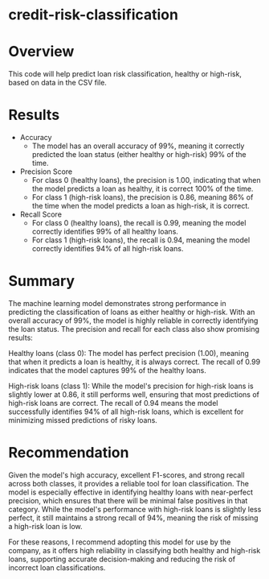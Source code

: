 # credit-risk-classification
# Overview
This code will help predict loan risk classification, healthy or high-risk, based on data in the CSV file.
# Results
- Accuracy
  - The model has an overall accuracy of 99%, meaning it correctly predicted the loan status (either healthy or high-risk) 99% of the time. 
 - Precision Score
   - For class 0 (healthy loans), the precision is 1.00, indicating that when the model predicts a loan as healthy, it is correct 100% of the time.
   - For class 1 (high-risk loans), the precision is 0.86, meaning 86% of the time when the model predicts a loan as high-risk, it is correct.
 - Recall Score
   - For class 0 (healthy loans), the recall is 0.99, meaning the model correctly identifies 99% of all healthy loans.
   - For class 1 (high-risk loans), the recall is 0.94, meaning the model correctly identifies 94% of all high-risk loans.
# Summary
The machine learning model demonstrates strong performance in predicting the classification of loans as either healthy or high-risk. With an overall accuracy of 99%, the model is highly reliable in correctly identifying the loan status. The precision and recall for each class also show promising results:

Healthy loans (class 0): The model has perfect precision (1.00), meaning that when it predicts a loan is healthy, it is always correct. The recall of 0.99 indicates that the model captures 99% of the healthy loans.

High-risk loans (class 1): While the model's precision for high-risk loans is slightly lower at 0.86, it still performs well, ensuring that most predictions of high-risk loans are correct. The recall of 0.94 means the model successfully identifies 94% of all high-risk loans, which is excellent for minimizing missed predictions of risky loans.

# Recommendation
Given the model's high accuracy, excellent F1-scores, and strong recall across both classes, it provides a reliable tool for loan classification. The model is especially effective in identifying healthy loans with near-perfect precision, which ensures that there will be minimal false positives in that category. While the model's performance with high-risk loans is slightly less perfect, it still maintains a strong recall of 94%, meaning the risk of missing a high-risk loan is low.

For these reasons, I recommend adopting this model for use by the company, as it offers high reliability in classifying both healthy and high-risk loans, supporting accurate decision-making and reducing the risk of incorrect loan classifications. 
